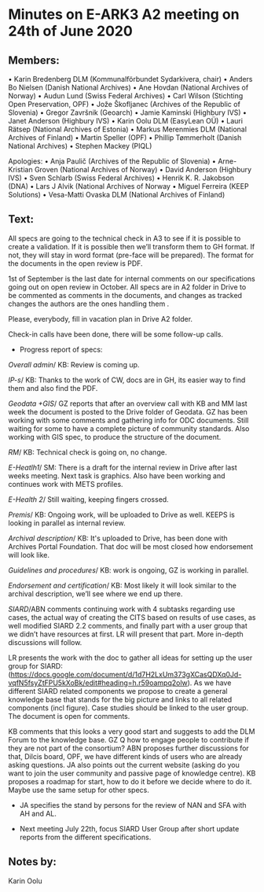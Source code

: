 # Minutes on E-ARK3 A2 meeting on 24th of June 2020

## Members:

•         Karin Bredenberg DLM (Kommunalförbundet Sydarkivera, chair)
•         Anders Bo Nielsen (Danish National Archives)
•         Ane Hovdan (National Archives of Norway)
•         Audun Lund (Swiss Federal Archives)
•         Carl Wilson (Stichting Open Preservation, OPF)
•         Jože Škofljanec (Archives of the Republic of Slovenia)
•         Gregor Završnik (Geoarch)
•         Jamie Kaminski (Highbury IVS)
•         Janet Anderson (Highbury IVS) 
•         Karin Oolu DLM (EasyLean OÜ)
•         Lauri Rätsep (National Archives of Estonia) 
•         Markus Merenmies DLM (National Archives of Finland)
•         Martin Speller (OPF)
•         Phillip Tømmerholt (Danish National Archives)
•         Stephen Mackey (PIQL)

Apologies: 
•         Anja Paulič (Archives of the Republic of Slovenia) 
•         Arne-Kristian Groven (National Archives of Norway) 
•         David Anderson (Highbury IVS)
•         Sven Schlarb (Swiss Federal Archives)
•         Henrik K. R. Jakobson (DNA)
•         Lars J Alvik (National Archives of Norway 
•         Miguel Ferreira (KEEP Solutions)
•         Vesa-Matti Ovaska DLM (National Archives of Finland)


## Text: 

All specs are going to the technical check in A3 to see if it is possible to create a validation. If it is possible then we’ll transform them to GH format. If not, they will stay in word format (pre-face will be prepared). The format for the documents in the open review is PDF.

1st of September is the last date for internal comments on our specifications going out on open review in October. All specs are in A2 folder in Drive to be commented as comments in the documents, and changes as tracked changes the authors are the ones handling them .

Please, everybody, fill in vacation plan in Drive A2 folder. 

Check-in calls have been done, there will be some follow-up calls. 
  
- Progress report of specs:

*Overall admin*/ KB: Review is coming up.

*IP-s*/ KB: Thanks to the work of CW, docs are in GH, its easier way to find them and also find the PDF. 

*Geodata +GIS*/ GZ reports that after an overview call with KB and MM last week the document is posted to the Drive folder of Geodata. GZ has been working with some comments and gathering info for ODC documents. Still waiting for some to have a complete picture of community standards. Also working with GIS spec, to produce the structure of the document. 

*RM*/ KB: Technical check is going on, no change. 

*E-Heatlh1*/ SM: There is a draft for the internal review in Drive after last weeks meeting. Next task is graphics. Also have been working and continues work with METS profiles. 

*E-Health 2*/ Still waiting, keeping fingers crossed.  

*Premis*/ KB: Ongoing work, will be uploaded to Drive as well. KEEPS is looking in parallel as internal review.  

*Archival description*/ KB: It's uploaded to Drive, has been done with Archives Portal Foundation. That doc will be most closed how endorsement will look like.  

*Guidelines and procedures*/ KB: work is ongoing, GZ is working in parallel. 

*Endorsement and certification*/ KB: Most likely it will look similar to the archival description, we’ll see where we end up there. 

*SIARD*/ABN comments continuing work with 4 subtasks regarding use cases, the actual way of creating the CITS based on results of use cases, as well modified SIARD 2.2 comments, and finally part with a user group that we didn’t have resources at first. LR will present that part. More in-depth discussions will follow.   

LR presents the work with the doc to gather all ideas for setting up the user group for SIARD: (https://docs.google.com/document/d/1d7H2LxUm373gXCasQDXq0Jd-vqfN5fsyZtFPU5kXoBk/edit#heading=h.r59oampq2olw). 
As we have different SIARD related components we propose to create a general knowledge base that stands for the big picture and links to all related components (incl figure). Case studies should be linked to the user group. The document is open for comments.

KB comments that this looks a very good start and suggests to add the DLM Forum to the knowledge base. GZ Q how to engage people to contribute if they are not part of the consortium? ABN proposes further discussions for that, Dilcis board, OPF, we have different kinds of users who are already asking questions. JA also points out the current website (asking do you want to join the user community and passive page of knowledge centre). KB proposes a roadmap for start, how to do it before we decide where to do it. Maybe use the same setup for other specs. 

- JA specifies the stand by persons for the review of NAN and SFA with AH and AL. 

- Next meeting July 22th, focus SIARD User Group after short update reports from the different specifications.

## Notes by: 

Karin Oolu
